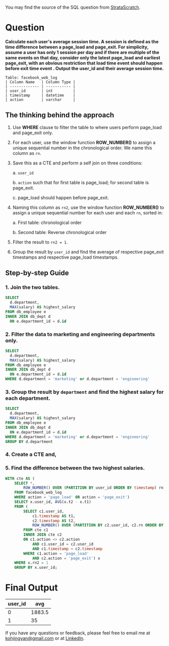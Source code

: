 You may find the source of the SQL question from [StrataScratch](https://platform.stratascratch.com/coding/10352-users-by-avg-session-time?code_type=1).

# Question

**Calculate each user's average session time. A session is defined as the time difference between a page_load and page_exit. For simplicity, assume a user has only 1 session per day and if there are multiple of the same events on that day, consider only the latest page_load and earliest page_exit, with an obvious restriction that load time event should happen before exit time event . Output the user_id and their average session time.**


````
Table: facebook_web_log
| Column Name   | Column Type |
| ------------- | ----------- |
| user_id       | int         |
| timestamp     | datetime    |
| action        | varchar     |
````

## The thinking behind the approach
1. Use **WHERE** clause to filter the table to where users perform page_load and page_exit only.
2. For each user, use the window function **ROW_NUMBER()** to assign a unique sequential number in the chronological order. We name this column as `rn`.
3. Save this as a CTE and perform a self join on three conditions:

    a. `user_id`
    
    b. `action` such that for first table is page_load; for second table is page_exit.
    
    c. page_load should happen before page_exit.
    
4. Naming this column as `rn2`, use the window function **ROW_NUMBER()** to assign a unique sequential number for each user and each `rn`, sorted in:

    a. First table: chronological order 
    
    b. Second table: Reverse chronological order
    
5. Filter the result to `rn2 = 1`.
6. Group the result by `user_id` and find the average of respective page_exit timestamps and respective page_load timestamps.

## Step-by-step Guide
### 1. Join the two tables.
````sql
SELECT 
  d.department, 
  MAX(salary) AS highest_salary
FROM db_employee e 
INNER JOIN db_dept d 
  ON e.department_id = d.id
````
### 2. Filter the data to marketing and engineering departments only.
````sql
SELECT 
  d.department, 
  MAX(salary) AS highest_salary
FROM db_employee e 
INNER JOIN db_dept d 
  ON e.department_id = d.id
WHERE d.department = 'marketing' or d.department = 'engineering'
````

### 3. Group the result by `department` and find the highest salary for each department.
````sql
SELECT 
  d.department, 
  MAX(salary) AS highest_salary
FROM db_employee e 
INNER JOIN db_dept d 
  ON e.department_id = d.id
WHERE d.department = 'marketing' or d.department = 'engineering'
GROUP BY d.department
````

### 4. Create a CTE and,
### 5. Find the difference between the two highest salaries.

````sql
WITH cte AS (
	SELECT *, 
		ROW_NUMBER() OVER (PARTITION BY user_id ORDER BY timestamp) rn
	FROM facebook_web_log
	WHERE action = 'page_load' OR action = 'page_exit')
	SELECT x.user_id, AVG(x.t2 - x.t1)
	FROM (
		SELECT c1.user_id,
			c1.timestamp AS t1, 
			c2.timestamp AS t2,
			ROW_NUMBER() OVER (PARTITION BY c2.user_id, c2.rn ORDER BY (c2.user_id, c2.rn) ASC, c1.rn DESC) rn2
		FROM cte c1
		INNER JOIN cte c2
		ON c1.action <> c2.action 
			AND c1.user_id = c2.user_id
			AND c1.timestamp < c2.timestamp
		WHERE c1.action = 'page_load' 
			AND c2.action = 'page_exit') x
	WHERE x.rn2 = 1
	GROUP BY x.user_id;
````

# Final Output
| user_id | avg    |
| ------- | ------ |
| 0       | 1883.5 |
| 1       | 35     |

If you have any questions or feedback, please feel free to email me at kohjingyan@gmail.com or at [LinkedIn](https://www.linkedin.com/in/koh-jing-yan/).
